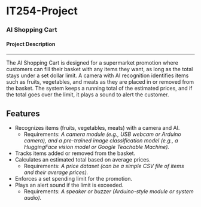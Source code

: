 # IT254-Project
### AI Shopping Cart
#### Project Description
--- 
The AI Shopping Cart is designed for a supermarket promotion where customers can fill their basket with any items they want, as long as the total stays under a set dollar limit. A camera with AI recognition identifies items such as fruits, vegetables, and meats as they are placed in or removed from the basket. The system keeps a running total of the estimated prices, and if the total goes over the limit, it plays a sound to alert the customer.

Features
--- 
- Recognizes items (fruits, vegetables, meats) with a camera and AI.
  - Requirements: *A camera module (e.g., USB webcam or Arduino camera), and a pre-trained image classification model (e.g., a HuggingFace vision model or Google Teachable Machine).*
- Tracks items added or removed from the basket.
- Calculates an estimated total based on average prices.
  - Requirements: *A price dataset (can be a simple CSV file of items and their average prices).*
- Enforces a set spending limit for the promotion.
- Plays an alert sound if the limit is exceeded.
  - Requirements: *A speaker or buzzer (Arduino-style module or system audio).*
